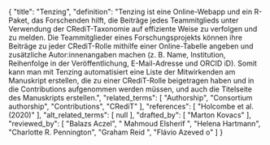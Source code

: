 {
    "title": "Tenzing",
    "definition": "Tenzing ist eine Online-Webapp und ein R-Paket, das Forschenden hilft, die Beiträge jedes Teammitglieds unter Verwendung der CRediT-Taxonomie auf effiziente Weise zu verfolgen und zu melden. Die Teammitglieder eines Forschungsprojekts können ihre Beiträge zu jeder CRediT-Rolle mithilfe einer Online-Tabelle angeben und zusätzliche Autor:innenangaben machen (z. B. Name, Institution, Reihenfolge in der Veröffentlichung, E-Mail-Adresse und ORCID iD). Somit kann man mit Tenzing automatisiert eine Liste der Mitwirkenden am Manuskript erstellen, die zu einer CRediT-Rolle beigetragen haben und in die Contributions aufgenommen werden müssen, und auch die Titelseite des Manuskripts erstellen.",
    "related_terms": [
        "Authorship",
        "Consortium authorship",
        "Contributions",
        "CRediT"
    ],
    "references": [
        "Holcombe et al. (2020)"
    ],
    "alt_related_terms": [
        null
    ],
    "drafted_by": [
        "Marton Kovacs"
    ],
    "reviewed_by": [
        "Balazs Aczel",
        " Mahmoud Elsherif ",
        "Helena Hartmann",
        "Charlotte R. Pennington",
        "Graham Reid ",
        "Flávio Azeved o"
    ]
}
